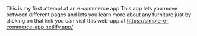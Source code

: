 This is my first attempt at an e-commerce app
This app lets you move between different pages and lets you learn more about any furniture just
by clicking on that link
you can visit this web-app at https://simple-e-commerce-app.netlify.app/
